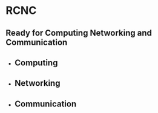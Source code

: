 <h1>RCNC</h1>
<h2>Ready for Computing Networking and Communication</h2>
<ul>
  <li><h2>Computing</h2></li>
  <li><h2>Networking</h2></li>
  <li><h2>Communication</h2></li>
</ul>
